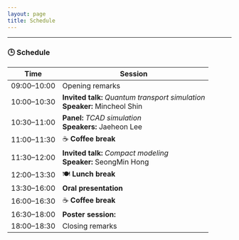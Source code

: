 ```yaml
---
layout: page
title: Schedule
---
```


---

### 🕒 Schedule

| Time        | Session                                                                                           |
|-------------|---------------------------------------------------------------------------------------------------|
| 09:00–10:00 | Opening remarks                                                                                   |
| 10:00–10:30 | **Invited talk:** *Quantum transport simulation*  <br>**Speaker:** Mincheol Shin |
| 10:30–11:00 | **Panel:** *TCAD simulation* <br>**Speakers:** Jaeheon Lee|
| 11:00–11:30 | ☕ **Coffee break**                                                                                |
| 11:30–12:00 | **Invited talk:** *Compact modeling* <br>**Speaker:** SeongMin Hong |
| 12:00–13:30 | 🍽️ **Lunch break**                                                                                |
| 13:30–16:00 | **Oral presentation** <br>                                                            |
| 16:00–16:30 | ☕ **Coffee break**                                                                                |
| 16:30–18:00 | **Poster session:**                          |
| 18:00–18:30 | Closing remarks
